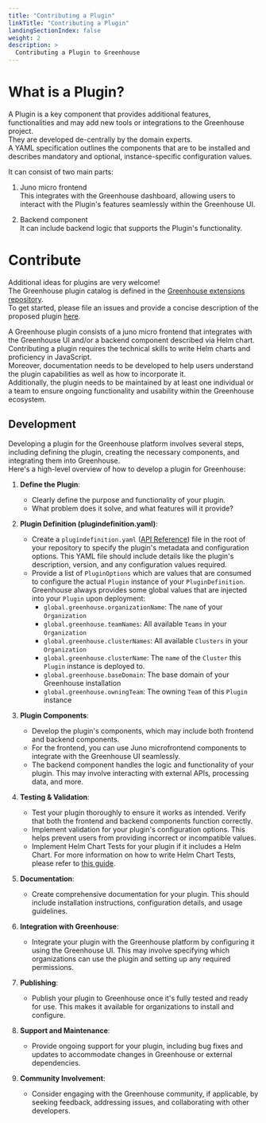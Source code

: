 ```yaml
---
title: "Contributing a Plugin"
linkTitle: "Contributing a Plugin"
landingSectionIndex: false
weight: 2
description: >
  Contributing a Plugin to Greenhouse
---
```


# What is a Plugin?

A Plugin is a key component that provides additional features, functionalities and may add new tools or integrations to the Greenhouse project.  
They are developed de-centrally by the domain experts.  
A YAML specification outlines the components that are to be installed and describes mandatory and optional, instance-specific configuration values.

It can consist of two main parts:

1. Juno micro frontend  
   This integrates with the Greenhouse dashboard, allowing users to interact with the Plugin's features seamlessly within the Greenhouse UI.

2. Backend component  
   It can include backend logic that supports the Plugin's functionality.

# Contribute

Additional ideas for plugins are very welcome!  
The Greenhouse plugin catalog is defined in the [Greenhouse extensions repository](https://github.com/cloudoperators/greenhouse-extensions).  
To get started, please file an issues and provide a concise description of the proposed plugin [here](https://github.com/cloudoperators/greenhouse-extensions/issues).

A Greenhouse plugin consists of a juno micro frontend that integrates with the Greenhouse UI and/or a backend component described via Helm chart.  
Contributing a plugin requires the technical skills to write Helm charts and proficiency in JavaScript.  
Moreover, documentation needs to be developed to help users understand the plugin capabilities as well as how to incorporate it.  
Additionally, the plugin needs to be maintained by at least one individual or a team to ensure ongoing functionality and usability within the Greenhouse ecosystem.

## Development

Developing a plugin for the Greenhouse platform involves several steps, including defining the plugin, creating the necessary components, and integrating them into Greenhouse.  
Here's a high-level overview of how to develop a plugin for Greenhouse:

1. **Define the Plugin**:

   - Clearly define the purpose and functionality of your plugin.
   - What problem does it solve, and what features will it provide?

2. **Plugin Definition (plugindefinition.yaml)**:

   - Create a `plugindefinition.yaml` ([API Reference](https://cloudoperators.github.io/greenhouse/docs/reference/api/#greenhouse.sap/v1alpha1.PluginDefinition)) file in the root of your repository to specify the plugin's metadata and configuration options. This YAML file should include details like the plugin's description, version, and any configuration values required.
   - Provide a list of `PluginOptions` which are values that are consumed to configure the actual `Plugin` instance of your `PluginDefinition`.
     Greenhouse always provides some global values that are injected into your `Plugin` upon deployment:
     - `global.greenhouse.organizationName`: The `name` of your `Organization`
     - `global.greenhouse.teamNames`: All available `Teams` in your `Organization`
     - `global.greenhouse.clusterNames`: All available `Clusters` in your `Organization`
     - `global.greenhouse.clusterName`: The `name` of the `Cluster` this `Plugin` instance is deployed to.
     - `global.greenhouse.baseDomain`: The base domain of your Greenhouse installation
     - `global.greenhouse.owningTeam`: The owning `Team` of this `Plugin` instance

3. **Plugin Components**:

   - Develop the plugin's components, which may include both frontend and backend components.
   - For the frontend, you can use Juno microfrontend components to integrate with the Greenhouse UI seamlessly.
   - The backend component handles the logic and functionality of your plugin. This may involve interacting with external APIs, processing data, and more.

4. **Testing & Validation**:

   - Test your plugin thoroughly to ensure it works as intended. Verify that both the frontend and backend components function correctly.
   - Implement validation for your plugin's configuration options. This helps prevent users from providing incorrect or incompatible values.
   - Implement Helm Chart Tests for your plugin if it includes a Helm Chart. For more information on how to write Helm Chart Tests, please refer to [this guide](/greenhouse/docs/user-guides/plugin/plugin-tests).

5. **Documentation**:

   - Create comprehensive documentation for your plugin. This should include installation instructions, configuration details, and usage guidelines.

6. **Integration with Greenhouse**:

   - Integrate your plugin with the Greenhouse platform by configuring it using the Greenhouse UI. This may involve specifying which organizations can use the plugin and setting up any required permissions.

7. **Publishing**:

   - Publish your plugin to Greenhouse once it's fully tested and ready for use. This makes it available for organizations to install and configure.

8. **Support and Maintenance**:

   - Provide ongoing support for your plugin, including bug fixes and updates to accommodate changes in Greenhouse or external dependencies.

9. **Community Involvement**:
   - Consider engaging with the Greenhouse community, if applicable, by seeking feedback, addressing issues, and collaborating with other developers.
